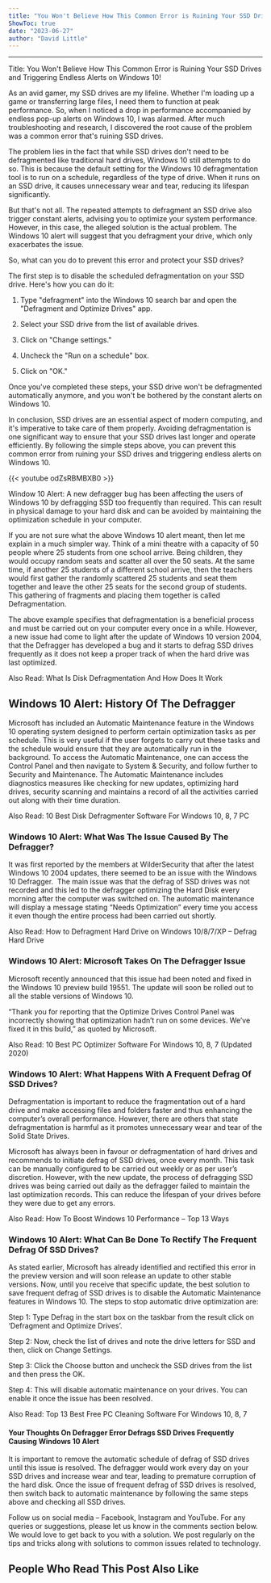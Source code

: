 ```yaml
---
title: "You Won't Believe How This Common Error is Ruining Your SSD Drives and Triggering Endless Alerts on Windows 10!"
ShowToc: true 
date: "2023-06-27"
author: "David Little"
---
```

*****
Title: You Won't Believe How This Common Error is Ruining Your SSD Drives and Triggering Endless Alerts on Windows 10!

As an avid gamer, my SSD drives are my lifeline. Whether I'm loading up a game or transferring large files, I need them to function at peak performance. So, when I noticed a drop in performance accompanied by endless pop-up alerts on Windows 10, I was alarmed. After much troubleshooting and research, I discovered the root cause of the problem was a common error that's ruining SSD drives.

The problem lies in the fact that while SSD drives don't need to be defragmented like traditional hard drives, Windows 10 still attempts to do so. This is because the default setting for the Windows 10 defragmentation tool is to run on a schedule, regardless of the type of drive. When it runs on an SSD drive, it causes unnecessary wear and tear, reducing its lifespan significantly.

But that's not all. The repeated attempts to defragment an SSD drive also trigger constant alerts, advising you to optimize your system performance. However, in this case, the alleged solution is the actual problem. The Windows 10 alert will suggest that you defragment your drive, which only exacerbates the issue.

So, what can you do to prevent this error and protect your SSD drives?

The first step is to disable the scheduled defragmentation on your SSD drive. Here's how you can do it:

1. Type "defragment" into the Windows 10 search bar and open the "Defragment and Optimize Drives" app.

2. Select your SSD drive from the list of available drives.

3. Click on "Change settings."

4. Uncheck the "Run on a schedule" box.

5. Click on "OK."

Once you've completed these steps, your SSD drive won't be defragmented automatically anymore, and you won't be bothered by the constant alerts on Windows 10.

In conclusion, SSD drives are an essential aspect of modern computing, and it's imperative to take care of them properly. Avoiding defragmentation is one significant way to ensure that your SSD drives last longer and operate efficiently. By following the simple steps above, you can prevent this common error from ruining your SSD drives and triggering endless alerts on Windows 10.

{{< youtube odZsRBMBXB0 >}} 



Window 10 Alert: A new defragger bug has been affecting the users of Windows 10 by defragging SSD too frequently than required. This can result in physical damage to your hard disk and can be avoided by maintaining the optimization schedule in your computer.
 
If you are not sure what the above Windows 10 alert meant, then let me explain in a much simpler way. Think of a mini theatre with a capacity of 50 people where 25 students from one school arrive. Being children, they would occupy random seats and scatter all over the 50 seats. At the same time, if another 25 students of a different school arrive, then the teachers would first gather the randomly scattered 25 students and seat them together and leave the other 25 seats for the second group of students. This gathering of fragments and placing them together is called Defragmentation.
 

 
The above example specifies that defragmentation is a beneficial process and must be carried out on your computer every once in a while. However, a new issue had come to light after the update of Windows 10 version 2004, that the Defragger has developed a bug and it starts to defrag SSD drives frequently as it does not keep a proper track of when the hard drive was last optimized.
 
Also Read: What Is Disk Defragmentation And How Does It Work
 
## Windows 10 Alert: History Of The Defragger
 
Microsoft has included an Automatic Maintenance feature in the Windows 10 operating system designed to perform certain optimization tasks as per schedule. This is very useful if the user forgets to carry out these tasks and the schedule would ensure that they are automatically run in the background. To access the Automatic Maintenance, one can access the Control Panel and then navigate to System & Security, and follow further to Security and Maintenance. The Automatic Maintenance includes diagnostics measures like checking for new updates, optimizing hard drives, security scanning and maintains a record of all the activities carried out along with their time duration.
 
Also Read: 10 Best Disk Defragmenter Software For Windows 10, 8, 7 PC
 
### Windows 10 Alert: What Was The Issue Caused By The Defragger?
 
It was first reported by the members at WilderSecurity that after the latest Windows 10 2004 updates, there seemed to be an issue with the Windows 10 Defragger.  The main issue was that the defrag of SSD drives was not recorded and this led to the defragger optimizing the Hard Disk every morning after the computer was switched on. The automatic maintenance will display a message stating “Needs Optimization” every time you access it even though the entire process had been carried out shortly.
 
Also Read: How to Defragment Hard Drive on Windows 10/8/7/XP – Defrag Hard Drive
 
### Windows 10 Alert: Microsoft Takes On The Defragger Issue
 
Microsoft recently announced that this issue had been noted and fixed in the Windows 10 preview build 19551. The update will soon be rolled out to all the stable versions of Windows 10.
 
“Thank you for reporting that the Optimize Drives Control Panel was incorrectly showing that optimization hadn’t run on some devices. We’ve fixed it in this build,” as quoted by Microsoft.
 
Also Read: 10 Best PC Optimizer Software For Windows 10, 8, 7 (Updated 2020)
 
### Windows 10 Alert: What Happens With A Frequent Defrag Of SSD Drives?
 
Defragmentation is important to reduce the fragmentation out of a hard drive and make accessing files and folders faster and thus enhancing the computer’s overall performance. However, there are others that state defragmentation is harmful as it promotes unnecessary wear and tear of the Solid State Drives.
 
Microsoft has always been in favour or defragmentation of hard drives and recommends to initiate defrag of SSD drives, once every month. This task can be manually configured to be carried out weekly or as per user’s discretion. However, with the new update, the process of defragging SSD drives was being carried out daily as the defragger failed to maintain the last optimization records. This can reduce the lifespan of your drives before they were due to get any errors.
 
Also Read: How To Boost Windows 10 Performance – Top 13 Ways
 
### Windows 10 Alert: What Can Be Done To Rectify The Frequent Defrag Of SSD Drives?
 
As stated earlier, Microsoft has already identified and rectified this error in the preview version and will soon release an update to other stable versions. Now, until you receive that specific update, the best solution to save frequent defrag of SSD drives is to disable the Automatic Maintenance features in Windows 10. The steps to stop automatic drive optimization are:
 
Step 1: Type Defrag in the start box on the taskbar from the result click on ‘Defragment and Optimize Drives’.
 
Step 2: Now, check the list of drives and note the drive letters for SSD and then, click on Change Settings.
 
Step 3: Click the Choose button and uncheck the SSD drives from the list and then press the OK.
 
Step 4: This will disable automatic maintenance on your drives. You can enable it once the issue has been resolved.
 
Also Read: Top 13 Best Free PC Cleaning Software For Windows 10, 8, 7
 
#### Your Thoughts On Defragger Error Defrags SSD Drives Frequently Causing Windows 10 Alert
 
It is important to remove the automatic schedule of defrag of SSD drives until this issue is resolved. The defragger would work every day on your SSD drives and increase wear and tear, leading to premature corruption of the hard disk. Once the issue of frequent defrag of SSD drives is resolved, then switch back to automatic maintenance by following the same steps above and checking all SSD drives.
 
Follow us on social media – Facebook, Instagram and YouTube. For any queries or suggestions, please let us know in the comments section below. We would love to get back to you with a solution. We post regularly on the tips and tricks along with solutions to common issues related to technology.
 
##  People Who Read This Post Also Like 



